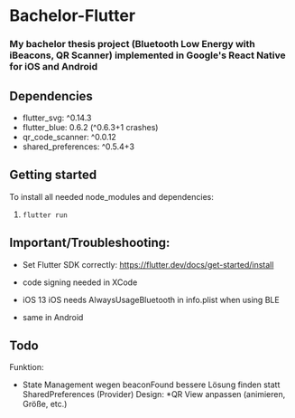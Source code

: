 # Bachelor-Flutter
### My bachelor thesis project (Bluetooth Low Energy with iBeacons, QR Scanner) implemented in Google's React Native for iOS and Android

## Dependencies
* flutter_svg: ^0.14.3
* flutter_blue: 0.6.2 (^0.6.3+1 crashes)
* qr_code_scanner: ^0.0.12
* shared_preferences: ^0.5.4+3

## Getting started
To install all needed node_modules and dependencies:
1. `flutter run`

## Important/Troubleshooting:
* Set Flutter SDK correctly: https://flutter.dev/docs/get-started/install

* code signing needed in XCode
* iOS 13 iOS needs AlwaysUsageBluetooth in info.plist when using BLE
* same in Android

## Todo
Funktion:
* State Management wegen beaconFound bessere Lösung finden statt SharedPreferences (Provider)
Design:
*QR View anpassen (animieren, Größe, etc.)
